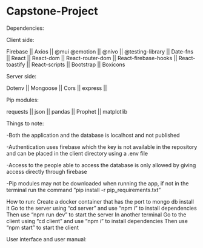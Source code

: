 # Capstone-Project
Dependencies:

Client side:

Firebase || 
Axios || 
@mui
@emotion ||
@nivo ||
@testing-library ||
Date-fns ||
React ||
React-dom ||
React-router-dom ||
React-firebase-hooks ||
React-toastify ||
React-scripts ||
Bootstrap ||
Boxicons

Server side:

Dotenv ||
Mongoose ||
Cors ||
express ||

Pip modules:

requests ||
json ||
pandas ||
Prophet ||
matplotlib

Things to note:

-Both the application and the database is localhost and not published 

-Authentication uses firebase which the key is not available in the repository and can be placed in the client directory using a .env file

-Access to the people able to access the database is only allowed by giving access directly through firebase

-Pip modules may not be downloaded when running the app, if not in the terminal run the command ”pip install -r pip_requirements.txt”

How to run:
Create a docker container that has the port to mongo db install it
Go to the server using “cd server” and use “npm i” to install dependencies
Then use “npm run dev” to start the server 
In another terminal Go to the client using “cd client” and use “npm i” to install dependencies
Then use “npm start” to start the client

User interface and user manual:

